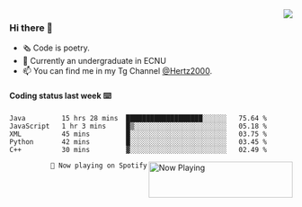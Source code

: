 <img  align="right" src="https://github-readme-stats.vercel.app/api?username=BillChen2K&show_icons=true&count_private=true&hide_title=true">

### Hi there 👋

- 🗞 Code is poetry.
- 🌱 Currently an undergraduate in ECNU
- 📫 You can find me in my Tg Channel [@Hertz2000](https://t.me/Hertz2000).

#### Coding status last week ⌨️

<!--START_SECTION:waka-->
```text
Java         15 hrs 28 mins  ███████████████████░░░░░░   75.64 % 
JavaScript   1 hr 3 mins     █▒░░░░░░░░░░░░░░░░░░░░░░░   05.18 % 
XML          45 mins         █░░░░░░░░░░░░░░░░░░░░░░░░   03.75 % 
Python       42 mins         █░░░░░░░░░░░░░░░░░░░░░░░░   03.45 % 
C++          30 mins         ▓░░░░░░░░░░░░░░░░░░░░░░░░   02.49 % 
```
<!--END_SECTION:waka-->


<div>
<a href="https://spotify-now-playing.billchen2k.vercel.app/now-playing?open">
   <img align="right" src="https://spotify-now-playing.billchen2k.vercel.app/now-playing" width="256" height="64" alt="Now Playing">
</a>
</div>

<div>
<p align="right"><code>🎵 Now playing on Spotify</code></p>
</div>

<!--
**BillChen2K/BillChen2K** is a ✨ _special_ ✨ repository because its `README.md` (this file) appears on your GitHub profile.

Here are some ideas to get you started:

- 🔭 I’m currently working on ...
- 🌱 I’m currently learning ...
- 👯 I’m looking to collaborate on ...
- 🤔 I’m looking for help with ...
- 💬 Ask me about ...
- 📫 How to reach me: ...
- 😄 Pronouns: ...
- ⚡ Fun fact: ...
-->
